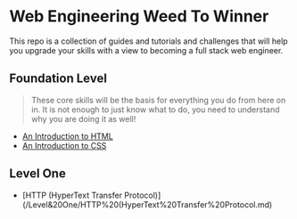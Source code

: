 # Web Engineering Weed To Winner

This repo is a collection of guides and tutorials and challenges that will help you upgrade your skills with a view to becoming a full stack web engineer.

## Foundation Level

> These core skills will be the basis for everything you do from here on in. It is not enough to just know what to do, you need to understand why you are doing it as well!

- [An Introduction to HTML](/Foundation%20Level/An%20Introduction%20to%20HTML.md)
- [An Introduction to CSS](/Foundation%20Level/An%20Introduction%20to%20CSS.md)


## Level One

- [HTTP (HyperText Transfer Protocol)](/Level&20One/HTTP%20(HyperText%20Transfer%20Protocol.md)
